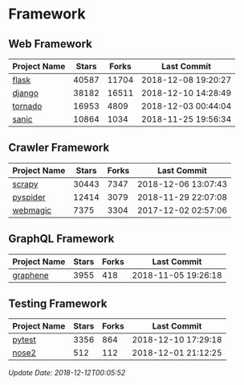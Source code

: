 # Framework

## Web Framework

| Project Name | Stars | Forks | Last Commit |
| ------------ | ----- | ----- | ----------- |
| [flask](https://github.com/pallets/flask) | 40587 | 11704 | 2018-12-08 19:20:27 |
| [django](https://github.com/django/django) | 38182 | 16511 | 2018-12-10 14:28:49 |
| [tornado](https://github.com/tornadoweb/tornado) | 16953 | 4809 | 2018-12-03 00:44:04 |
| [sanic](https://github.com/huge-success/sanic) | 10864 | 1034 | 2018-11-25 19:56:34 |

## Crawler Framework

| Project Name | Stars | Forks | Last Commit |
| ------------ | ----- | ----- | ----------- |
| [scrapy](https://github.com/scrapy/scrapy) | 30443 | 7347 | 2018-12-06 13:07:43 |
| [pyspider](https://github.com/binux/pyspider) | 12414 | 3079 | 2018-11-29 22:07:08 |
| [webmagic](https://github.com/code4craft/webmagic) | 7375 | 3304 | 2017-12-02 02:57:06 |

## GraphQL Framework

| Project Name | Stars | Forks | Last Commit |
| ------------ | ----- | ----- | ----------- |
| [graphene](https://github.com/graphql-python/graphene) | 3955 | 418 | 2018-11-05 19:26:18 |

## Testing Framework

| Project Name | Stars | Forks | Last Commit |
| ------------ | ----- | ----- | ----------- |
| [pytest](https://github.com/pytest-dev/pytest) | 3356 | 864 | 2018-12-10 17:29:18 |
| [nose2](https://github.com/nose-devs/nose2) | 512 | 112 | 2018-12-01 21:12:25 |

*Update Date: 2018-12-12T00:05:52*